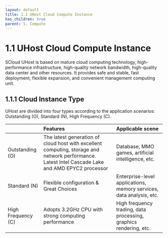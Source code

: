 ```yaml
---
layout: default
title: 1.1 UHost Cloud Compute Instance
has_children: true
parent: 1. Compute
---
```


# 1.1 UHost Cloud Compute Instance

SCloud UHost is based on mature cloud computing technology, high-performance infrastructure, high-quality network bandwidth, high-quality data center and other resources. It provides safe and stable, fast deployment, flexible expansion, and convenient management computing unit.

## 1.1.1 Cloud Instance Type

UHost are divided into four types according to the application scenarios: Outstanding (O), Standard (N), High Frequency (C).

|         | Features          | Applicable scene |
|:-------------|:------------------|:------|
| Outstanding (O) | The latest generation of cloud host with excellent computing, storage and network performance. Latest Intel Cascade Lake and AMD EPYC2 processor | Database, MMO games, artificial intelligence, etc. |
| Standard (N) | Flexible configuration & Great Choices   | Enterprise-level applications, memory services, data analysis, etc. |
| High Frequency (C) | Adopts 3.2GHz CPU with strong computing performance | High frequency trading, data processing, graphics rendering, etc. |
